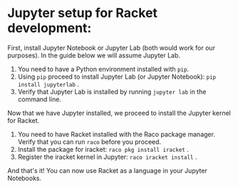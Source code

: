 # Jupyter setup for Racket development:

First, install Jupyter Notebook or Jupyter Lab (both would work for our purposes). In the guide below we will assume Jupyter Lab.

1. You need to have a Python environment installed with `pip`.
2. Using `pip` proceed to install Jupyter Lab (or Jupyter Notebook): `pip install jupyterlab` .
3. Verify that Jupyter Lab is installed by running `jupyter lab` in the command line.

Now that we have Jupyter installed, we proceed to install the Jupyter kernel for Racket.

1. You need to have Racket installed with the Raco package manager. Verify that you can run `raco` before you proceed.
2. Install the package for iracket: `raco pkg install iracket` .
3. Register the iracket kernel in Jupyter: `raco iracket install` .

And that's it! You can now use Racket as a language in your Jupyter Notebooks.
